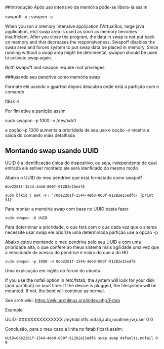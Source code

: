 ##Introdução
Após uso intensivo da memória pode-se libera-la assim

swapoff -a ; swapon -a

When you run a memory intensive application (VirtualBox, large java application, etc) swap area is used as soon as memory becomes insufficient. After you close the program, the data in swap is not put back on memory and that decreases the responsiveness. Swapoff disables the swap area and forces system to put swap data be placed in memory. Since running without a swap area might be detrimental, swapon should be used to activate swap again.

Both swapoff and swapon require root privileges.


###usando seu pendrive como memória swap

Formate ele usando o gparted
depois descubra onde está a partição com o comando

fdisk -l

Por fim ative a partição assim

sudo swapon -p 1000 -v /dev/sdc1

a opção -p 1000 aumenta a prioridade de seu uso
e opção -v mostra a saída do comando mais detalhada

## Montando swap usando UUID 

  UUID é a identificação única do dispositivo, ou seja, independente
  de qual entrada ele estiver montado ele será idenficado do mesmo
  modo

 Abaixo o UUID do meu pendrive que está formatado como swapoff

    0de2281f-1544-4eb0-800f-91282e15edf6

    sudo blkid | awk -F: '/0de2281f-1544-4eb0-800f-91282e15edf6/ {print $1}'

 Para montar a memória swap com base no UUID basta fazer

    sudo swapon -U UUID

 Para determinar a prioridade, o que fará com o que cada vez que o sitema
 necessite usar swap ele priorize uma determinada partição use a opção -p

 Abaixo estou montando o meu pendrive pelo seu UUID e com uma prioridade
 alta, o que confere ao meus sistema mais agilidade uma vez que a
 velocidade de acesso do pendrive é mairo do que a do HD

    sudo swapon -p 1000 -U 0de2281f-1544-4eb0-800f-91282e15edf6


 Uma explicação em inglês do forum do ubuntu


 If you use the nofail option in /etc/fstab, the system will look for
 your disk (and partition) on boot time. If the device is plugged, the
 filesystem will be mounted. If not, the boot will continue as normal.

 See arch wiki: https://wiki.archlinux.org/index.php/Fstab

 Example

 UUID=XXXXXXXXXXXXXXX    /myhdd ntfs  nofail,auto,noatime,rw,user    0   0

 Conclusão, para o meu caso a linha no fstab ficará assim:

    UUID=0de2281f-1544-4eb0-800f-91282e15edf6 swap swap defaults,nofail 0 0

